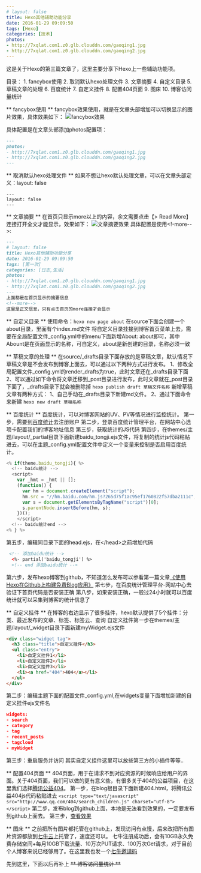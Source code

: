 ```yaml
---
# layout: false
title: Hexo其他辅助功能分享
date: 2016-01-29 09:09:50
tags: [Hexo]
categories: [技术]
photos: 
- http://7xqlat.com1.z0.glb.clouddn.com/gaoqing1.jpg
- http://7xqlat.com1.z0.glb.clouddn.com/gaoqing2.jpg
---
```

这是关于Hexo的第三篇文章了，这里主要分享下Hexo上一些辅助功能项。
<!--more-->
目录：
    1. fancybox使用
    2. 取消默认hexo处理文件
    3. 文章摘要
    4. 自定义目录
    5. 草稿文章的处理
    6. 百度统计
    7. 自定义挂件
    8. 配置404页面
    9. 图床
    10. 博客访问量统计


** fancybox使用 **
fancybox效果使用，就是在文章头部增加可以切换显示的图片效果，具体效果如下：
![fancybox效果](http://7xqlat.com1.z0.glb.clouddn.com/fancybox1.png)
 
具体配置是在文章头部添加photos配置项：
~~~markdown
---
photos: 
- http://7xqlat.com1.z0.glb.clouddn.com/gaoqing1.jpg
- http://7xqlat.com1.z0.glb.clouddn.com/gaoqing2.jpg
---
~~~
 
** 取消默认hexo处理文件 **
如果不想让hexo默认处理文章，可以在文章头部定义：layout: false
~~~mardown
---
layout: false
---
~~~
 
** 文章摘要 **
在首页只显示more以上的内容，余文需要点击【> Read More】连接打开全文才能显示，效果如下：
![文章摘要效果](http://7xqlat.com1.z0.glb.clouddn.com/more1.png)
具体配置是使用<!-more-->:
~~~markdown
---
# layout: false
title: Hexo其他辅助功能分享
date: 2016-01-29 09:09:50
tags: [第一次]
categories: [日志,生活]
photos: 
- http://7xqlat.com1.z0.glb.clouddn.com/gaoqing1.jpg
- http://7xqlat.com1.z0.glb.clouddn.com/gaoqing2.jpg
---
上面都是在首页显示的摘要信息
<!--more-->
这里是正文信息，只有点击首页的more连接才会显示
~~~

** 自定义目录 ** 
使用命令：`hexo new page about`
在source下面会创建一个about目录，里面有个index.md文件
将自定义目录挂接到博客首页菜单上去，需要在全局配置文件_config.yml中的menu下面新增About: about即可，其中Abount是在页面显示的名称，可自定义，about是新创建的目录，名称必须一致

** 草稿文章的处理 ** 
在source/_drafts目录下面存放的是草稿文章，默认情况下草稿文章是不会发布到博客上面去，可以通过以下两种方式进行发布。
1、修改全局配置文件_config.yml的render_drafts为true，此时文章还在_drafts目录下面
2、可以通过如下命令将文章迁移到_post目录进行发布，此时文章就在_post目录下面了，_drafts目录下就会被删除掉
`hexo publish draft 草稿文件名称`
新增草稿文章有两种方式：
1、自己手动在_drafts目录下新建md文件。
2、通过下面命令来新建
`hexo new draft 草稿名称`

** 百度统计 ** 
百度统计，可以对博客网站的UV、PV等情况进行监控统计。
第一步，需要到[百度统计](http://tongji.baidu.com/web/welcome/login)去注册账户
第二步，登录百度统计管理平台，在网站中心选项卡配置我们的博客地址信息
第三步，获取统计的JS代码
第四步，在themes/主题/layout/_partial目录下面新建baidu_tongji.ejs文件，将复制的统计js代码粘贴进去，可以在主题_config.yml配置文件中定义一个变量来控制是否启用百度统计。
~~~js
<% if(theme.baidu_tongji){ %>
  <!-- baidu统计 -->
  <script>
	var _hmt = _hmt || [];
	(function() {
	  var hm = document.createElement("script");
	  hm.src = "//hm.baidu.com/hm.js?265d75f1ac95ef1760822f57dba2111c";
	  var s = document.getElementsByTagName("script")[0]; 
	  s.parentNode.insertBefore(hm, s);
	})();
	</script>
  <!-- baidu统计end -->
<% } %>
~~~
第五步，编辑同目录下面的head.ejs，在&lt;/head&gt;之前增加代码
~~~html
 <!-- 添加baidu统计 -->
  <%- partial('baidu_tongji') %>
  <!-- end 添加baidu统计 -->
~~~
第六步，发布hexo博客到github，不知道怎么发布可以参看第一篇文章[《使用Hexo在Github上构建免费Blog应用》](http://linmuxi.github.io/hunter-blog/2016/01/27/使用Hexo在Github上构建免费Blog应用/)
第七步，在百度统计管理平台-网站中心去验证下首页代码是否安装正确
第八步，如果安装正确，一般过24小时就可以百度统计就可以采集到博客的统计信息了

** 自定义挂件 ** 
在博客的右边显示了很多挂件，hexo默认提供了5个挂件：分类、最近发布的文章、标签、标签云、查询
自定义挂件第一步在themes/主题/layout/_widget目录下面新建myWidget.ejs文件
~~~html
<div class="widget tag">
  <h3 class="title">自定义挂件</h3>
  <ul class="entry">
  	<li>自定义挂件1</li>
  	<li>自定义挂件2</li>
  	<li>自定义挂件3</li>
  	<li><a href="404">404</a></li>
  </ul>
</div>
~~~
第二步：编辑主题下面的配置文件_config.yml,在widgets变量下面增加新建的自定义挂件ejs文件名
~~~json
widgets:
- search
- category
- tag
- recent_posts
- tagcloud
- myWidget
~~~
第三步：重启服务并访问
其实自定义挂件这里可以放些第三方的小插件等等..

** 配置404页面 ** 
404页面，用于在请求不到对应资源的时候响应给用户的界面。关于404页面，我们可以做的更有意义些，有很多关于404的公益项目，在这里我们选择[腾讯公益404](http://www.qq.com/404/)。
第一步，在blog根目录下面新建404.html，将腾讯公益404js代码粘贴进去
`<script type="text/javascript" src="http://www.qq.com/404/search_children.js" charset="utf-8"></script>`
第二步，发布blog到github上面，本地是无法看到效果的，一定要发布到github上面去。
第三步，[查看效果](http://linmuxi.github.io/hunter-blog/2016/01/29/hello/1)

** 图床 **
之前把所有图片都托管在github上，发现访问有点慢，后来改把所有图片资源都放到[七牛云](https://portal.qiniu.com/signin)上托管了，速度还可以。
七牛注册成功后，会有10GB永久免费存储空间+每月10GB下载流量、10万次PUT请求、100万次Get请求，对于目前个人博客来说已经够用了。在这里我也发一个[七牛邀请码](https://portal.qiniu.com/signup?code=3ldifmoydek42)


先到这里，下面以后再补上
~~** 博客访问量统计 **~~